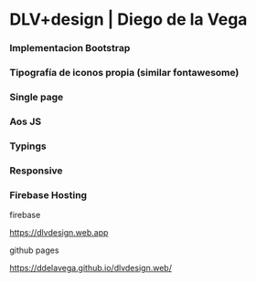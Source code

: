 # DLV+design | Diego de la Vega

### Implementacion Bootstrap
### Tipografía de iconos propia (similar fontawesome)
### Single page
### Aos JS
### Typings
### Responsive
### Firebase Hosting

firebase

https://dlvdesign.web.app

github pages

https://ddelavega.github.io/dlvdesign.web/